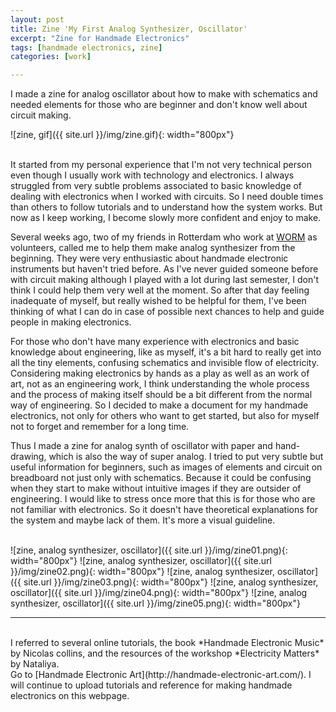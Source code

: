 ```yaml
---
layout: post
title: Zine 'My First Analog Synthesizer, Oscillator'
excerpt: "Zine for Handmade Electronics"
tags: [handmade electronics, zine]
categories: [work]

---
```


I made a zine for analog oscillator about how to make with schematics and needed elements for those who are beginner and don't know well about circuit making.

![zine, gif]({{ site.url }}/img/zine.gif){: width="800px"}
<br><br>

It started from my personal experience that I'm not very technical person even though I usually work with technology and electronics. I always struggled from very subtle problems associated to basic knowledge of dealing with electronics when I worked with circuits. So I need double times than others to follow tutorials and to understand how the system works. But now as I keep working, I become slowly more confident and enjoy to make.

Several weeks ago, two of my friends in Rotterdam who work at [WORM](https://worm.org/) as volunteers, called me to help them make analog synthesizer from the beginning. They were very enthusiastic about handmade electronic instruments but haven't tried before.
As I've never guided someone before with circuit making although I played with a lot during last semester, I don't think I could help them very well at the moment. So after that day feeling inadequate of myself, but really wished to be helpful for them, I've been thinking of what I can do in case of possible next chances to help and guide people in making electronics.

For those who don't have many experience with electronics and basic knowledge about engineering, like as myself, it's a bit hard to really get into all the tiny elements, confusing schematics and invisible flow of electricity.
Considering making electronics by hands as a play as well as an work of art, not as an engineering work, I think understanding the whole process and the process of making itself should be a bit different from the normal way of engineering.
So I decided to make a document for my handmade electronics, not only for
others who want to get started, but also for myself not to forget and remember for a long time.

Thus I made a zine for analog synth of oscillator with paper and hand-drawing, which is also the way of super analog.
I tried to put very subtle but useful information for beginners, such as images of elements and circuit on breadboard not just only with schematics. Because it could be confusing when they start to make without intuitive images if they are outsider of engineering.
I would like to stress once more that this is for those who are not familiar with electronics. So it doesn't have theoretical explanations for the system and maybe lack of them. It's more a visual guideline.
<br><br>

![zine, analog synthesizer, oscillator]({{ site.url }}/img/zine01.png){: width="800px"}
![zine, analog synthesizer, oscillator]({{ site.url }}/img/zine02.png){: width="800px"}
![zine, analog synthesizer, oscillator]({{ site.url }}/img/zine03.png){: width="800px"}
![zine, analog synthesizer, oscillator]({{ site.url }}/img/zine04.png){: width="800px"}
![zine, analog synthesizer, oscillator]({{ site.url }}/img/zine05.png){: width="800px"}

<hr>
<br>
I referred to several online tutorials, the book *Handmade Electronic Music* by Nicolas collins, and the resources of the workshop *Electricity Matters* by Nataliya.

<br>
Go to [Handmade Electronic Art](http://handmade-electronic-art.com/). I will continue to upload tutorials and reference for making handmade electronics on this webpage.

<br><br>
